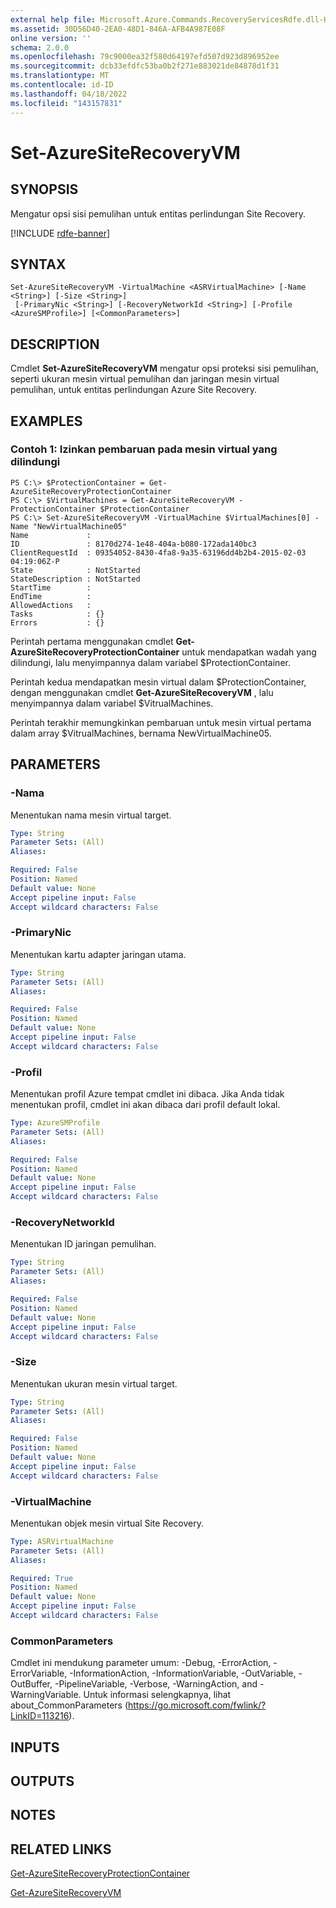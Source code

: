 ```yaml
---
external help file: Microsoft.Azure.Commands.RecoveryServicesRdfe.dll-Help.xml
ms.assetid: 30D56D40-2EA0-48D1-846A-AFB4A987E08F
online version: ''
schema: 2.0.0
ms.openlocfilehash: 79c9000ea32f580d64197efd507d923d896952ee
ms.sourcegitcommit: dcb33efdfc53ba0b2f271e883021de84878d1f31
ms.translationtype: MT
ms.contentlocale: id-ID
ms.lasthandoff: 04/18/2022
ms.locfileid: "143157831"
---
```

# Set-AzureSiteRecoveryVM

## SYNOPSIS
Mengatur opsi sisi pemulihan untuk entitas perlindungan Site Recovery.

[!INCLUDE [rdfe-banner](../../includes/rdfe-banner.md)]

## SYNTAX

```
Set-AzureSiteRecoveryVM -VirtualMachine <ASRVirtualMachine> [-Name <String>] [-Size <String>]
 [-PrimaryNic <String>] [-RecoveryNetworkId <String>] [-Profile <AzureSMProfile>] [<CommonParameters>]
```

## DESCRIPTION
Cmdlet **Set-AzureSiteRecoveryVM** mengatur opsi proteksi sisi pemulihan, seperti ukuran mesin virtual pemulihan dan jaringan mesin virtual pemulihan, untuk entitas perlindungan Azure Site Recovery.

## EXAMPLES

### Contoh 1: Izinkan pembaruan pada mesin virtual yang dilindungi
```
PS C:\> $ProtectionContainer = Get-AzureSiteRecoveryProtectionContainer
PS C:\> $VirtualMachines = Get-AzureSiteRecoveryVM -ProtectionContainer $ProtectionContainer 
PS C:\> Set-AzureSiteRecoveryVM -VirtualMachine $VirtualMachines[0] -Name "NewVirtualMachine05"
Name             : 
ID               : 8170d274-1e48-404a-b080-172ada140bc3
ClientRequestId  : 09354052-8430-4fa8-9a35-63196dd4b2b4-2015-02-03 04:19:06Z-P
State            : NotStarted
StateDescription : NotStarted
StartTime        : 
EndTime          : 
AllowedActions   : 
Tasks            : {}
Errors           : {}
```

Perintah pertama menggunakan cmdlet **Get-AzureSiteRecoveryProtectionContainer** untuk mendapatkan wadah yang dilindungi, lalu menyimpannya dalam variabel $ProtectionContainer.

Perintah kedua mendapatkan mesin virtual dalam $ProtectionContainer, dengan menggunakan cmdlet **Get-AzureSiteRecoveryVM** , lalu menyimpannya dalam variabel $VitrualMachines.

Perintah terakhir memungkinkan pembaruan untuk mesin virtual pertama dalam array $VitrualMachines, bernama NewVirtualMachine05.

## PARAMETERS

### -Nama
Menentukan nama mesin virtual target.

```yaml
Type: String
Parameter Sets: (All)
Aliases: 

Required: False
Position: Named
Default value: None
Accept pipeline input: False
Accept wildcard characters: False
```

### -PrimaryNic
Menentukan kartu adapter jaringan utama.

```yaml
Type: String
Parameter Sets: (All)
Aliases: 

Required: False
Position: Named
Default value: None
Accept pipeline input: False
Accept wildcard characters: False
```

### -Profil
Menentukan profil Azure tempat cmdlet ini dibaca.
Jika Anda tidak menentukan profil, cmdlet ini akan dibaca dari profil default lokal.

```yaml
Type: AzureSMProfile
Parameter Sets: (All)
Aliases: 

Required: False
Position: Named
Default value: None
Accept pipeline input: False
Accept wildcard characters: False
```

### -RecoveryNetworkId
Menentukan ID jaringan pemulihan.

```yaml
Type: String
Parameter Sets: (All)
Aliases: 

Required: False
Position: Named
Default value: None
Accept pipeline input: False
Accept wildcard characters: False
```

### -Size
Menentukan ukuran mesin virtual target.

```yaml
Type: String
Parameter Sets: (All)
Aliases: 

Required: False
Position: Named
Default value: None
Accept pipeline input: False
Accept wildcard characters: False
```

### -VirtualMachine
Menentukan objek mesin virtual Site Recovery.

```yaml
Type: ASRVirtualMachine
Parameter Sets: (All)
Aliases: 

Required: True
Position: Named
Default value: None
Accept pipeline input: False
Accept wildcard characters: False
```

### CommonParameters
Cmdlet ini mendukung parameter umum: -Debug, -ErrorAction, -ErrorVariable, -InformationAction, -InformationVariable, -OutVariable, -OutBuffer, -PipelineVariable, -Verbose, -WarningAction, and -WarningVariable. Untuk informasi selengkapnya, lihat about_CommonParameters (https://go.microsoft.com/fwlink/?LinkID=113216).

## INPUTS

## OUTPUTS

## NOTES

## RELATED LINKS

[Get-AzureSiteRecoveryProtectionContainer](./Get-AzureSiteRecoveryProtectionContainer.md)

[Get-AzureSiteRecoveryVM](./Get-AzureSiteRecoveryVM.md)


